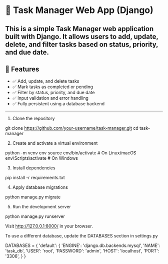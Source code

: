 # 📝 Task Manager Web App (Django)

This is a simple Task Manager web application built with **Django**. It allows users to add, update, delete, and filter tasks based on status, priority, and due date.
---

## 🚀 Features

- ✅ Add, update, and delete tasks
- ✅ Mark tasks as completed or pending
- ✅ Filter by status, priority, and due date
- ✅ Input validation and error handling
- ✅ Fully persistent using a database backend

---

1. Clone the repository


git clone https://github.com/your-username/task-manager.git
cd task-manager

2. Create and activate a virtual environment

   
python -m venv env
source env/bin/activate       # On Linux/macOS
env\Scripts\activate          # On Windows

3. Install dependencies


pip install -r requirements.txt

4. Apply database migrations


python manage.py migrate

5. Run the development server


python manage.py runserver





Visit http://127.0.0.1:8000/ in your browser.



To use a different database, update the DATABASES section in settings.py


DATABASES = {
    'default': {
        'ENGINE': 'django.db.backends.mysql',
        'NAME': 'task_db',
        'USER': 'root',
        'PASSWORD': 'admin',
        'HOST': 'localhost',
        'PORT': '3306',
    }
}
